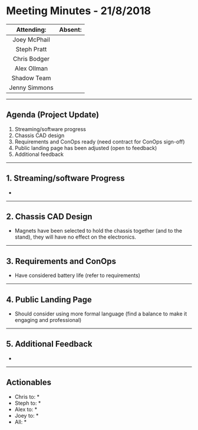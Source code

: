 # Meeting Minutes - 21/8/2018

| Attending: | Absent: |
| :---: | :---: |
| Joey McPhail | |
| Steph Pratt | |
| Chris Bodger | |
| Alex Ollman | |
| Shadow Team | |
| Jenny Simmons | |

---

## Agenda (Project Update)
1. Streaming/software progress
2. Chassis CAD design
3. Requirements and ConOps ready (need contract for ConOps sign-off)
4. Public landing page has been adjusted (open to feedback)
5. Additional feedback 

---

## 1. Streaming/software Progress
* 

---

## 2. Chassis CAD Design
* Magnets have been selected to hold the chassis together (and to the stand), they will have no effect on the electronics.

---

## 3. Requirements and ConOps
* Have considered battery life (refer to requirements)

---

## 4. Public Landing Page
* Should consider using more formal language (find a balance to make it engaging and professional)

---

## 5. Additional Feedback
* 

---

## Actionables
* Chris to:
  * 
* Steph to:
  * 
* Alex to:
  * 
* Joey to:
  * 
* All:
  * 
